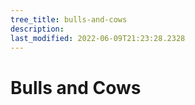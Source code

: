 ```yaml
---
tree_title: bulls-and-cows
description: 
last_modified: 2022-06-09T21:23:28.2328
---
```


# Bulls and Cows
